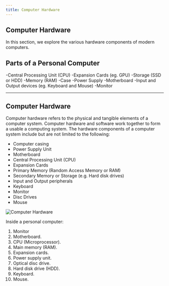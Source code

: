 ```yaml
---
title: Computer Hardware
---
```

## Computer Hardware

In this section, we explore the various hardware components of modern computers. 

## Parts of a Personal Computer

-Central Processing Unit (CPU)
-Expansion Cards (eg. GPU)
-Storage (SSD or HDD)
-Memory (RAM)
-Case
-Power Supply
-Motherboard
-Input and Output devices (eg. Keyboard and Mouse)
-Monitor


---
## Computer Hardware

Computer hardware refers to the physical and tangible elements of a computer system. Computer hardware and software work together to form a usable a computing system. The hardware components of a computer system include but are not limited to the following:

+ Computer casing
+ Power Supply Unit
+ Motherboard
+ Central Processing Unit (CPU)
+ Expansion Cards
+ Primary Memory (Random Access Memory or RAM)
+ Secondary Memory or Storage (e.g. Hard disk drives)
+ Input and Output peripherals
+ Keyboard
+ Monitor
+ Disc Drives
+ Mouse


![Computer Hardware](https://upload.wikimedia.org/wikipedia/commons/thumb/4/41/Personal_computer%2C_exploded_5.svg/800px-Personal_computer%2C_exploded_5.svg.png "Personal Computer Showing Hardware")

Inside a personal computer: 
1. Monitor 
2. Motherboard. 
3. CPU (Microprocessor). 
4. Main memory (RAM). 
5. Expansion cards. 
6. Power supply unit. 
7. Optical disc drive. 
8. Hard disk drive (HDD). 
9. Keyboard. 
10. Mouse.
